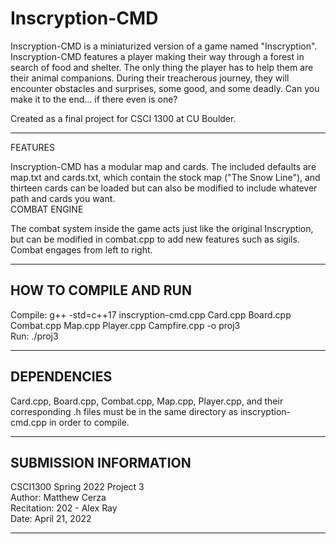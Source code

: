 # Inscryption-CMD
Inscryption-CMD is a miniaturized version of a game named "Inscryption". Inscryption-CMD features a player making their way through a forest in search of food and shelter. The only thing the player has to help them are their animal companions. During their treacherous journey, they will encounter obstacles and surprises, some good, and some deadly. Can you make it to the end... if there even is one? 

Created as a final project for CSCI 1300 at CU Boulder.

------------------------
FEATURES  
  
Inscryption-CMD has a modular map and cards. The included defaults are map.txt and cards.txt, which contain the stock map ("The Snow Line"), and thirteen cards can be loaded but can also be modified to include whatever path and cards you want.  
COMBAT ENGINE  
  
The combat system inside the game acts just like the original Inscryption, but can be modified in combat.cpp to add new features such as sigils. Combat engages from left to right.

------------------------
HOW TO COMPILE AND RUN
------------------------
Compile: g++ -std=c++17 inscryption-cmd.cpp Card.cpp Board.cpp Combat.cpp Map.cpp Player.cpp Campfire.cpp -o proj3  
Run: ./proj3

------------------------
DEPENDENCIES
------------------------
Card.cpp, Board.cpp, Combat.cpp, Map.cpp, Player.cpp, and their corresponding .h files must be in the same directory as inscryption-cmd.cpp in order to compile.

------------------------
SUBMISSION INFORMATION
------------------------
CSCI1300 Spring 2022 Project 3  
Author: Matthew Cerza  
Recitation: 202 - Alex Ray  
Date: April 21, 2022  

------------------------

